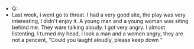 - Q:
- Last week, i went go to threat. I had a very good site, the play was very interesting,  i didn't enjoy it. A young man and a young woman was siting behind me. They ware talking aloudy. I got very angry. I almost listenting. I turned my head, i look a man and a women angry, they are not a pencent,  "Could you laught aloudly, please keep down "